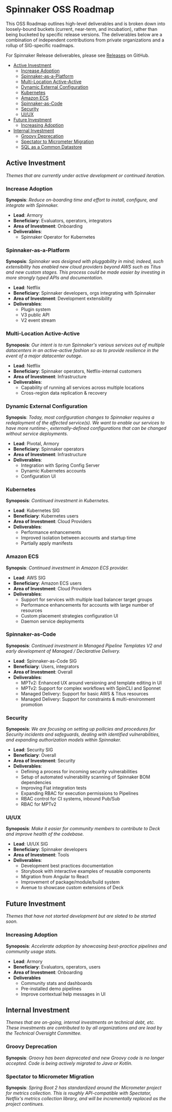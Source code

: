 # Spinnaker OSS Roadmap

This OSS Roadmap outlines high-level deliverables and is broken down into loosely-bound buckets (current, near-term, and incubation), rather than being bucketed by specific release versions.
The deliverables below are a combination of independent contributions from private organizations and a rollup of SIG-specific roadmaps.

For Spinnaker Release deliverables, please see [Releases](https://github.com/spinnaker/spinnaker/projects?utf8=%E2%9C%93&query=is%3Aopen+Release) on GitHub.

- [Active Investment](#active-investment)
  - [Increase Adoption](#increase-adoption)
  - [Spinnaker-as-a-Platform](#spinnaker-as-a-platform)
  - [Multi-Location Active-Active](#multi-location-active-active)
  - [Dynamic External Configuration](#dynamic-external-configuration)
  - [Kubernetes](#kubernetes)
  - [Amazon ECS](#amazon-ecs)
  - [Spinnaker-as-Code](#spinnaker-as-code)
  - [Security](#security)
  - [UI/UX](#ui/ux)
- [Future Investment](#future-investment)
  - [Increasing Adoption](#increasing-adoption)
- [Internal Investment](#internal-investment)
  - [Groovy Deprecation](#groovy-deprecation)
  - [Spectator to Micrometer Migration](#spectator-to-micrometer-migration)
  - [SQL as a Common Datastore](#sql-as-a-common-datastore)


## Active Investment

_Themes that are currently under active development or continued iteration._

### Increase Adoption

**Synopsis**: _Reduce on-boarding time and effort to install, configure, and integrate with Spinnaker._

- **Lead**: Armory
- **Beneficiary**: Evaluators, operators, integrators
- **Area of Investment**: Onboarding
- **Deliverables**:
  - Spinnaker Operator for Kubernetes

### Spinnaker-as-a-Platform

**Synopsis**: _Spinnaker was designed with pluggability in mind; indeed, such extensibility has enabled new cloud providers beyond AWS such as Titus and new custom stages._ 
_This process could be made easier by investing in more strongly typed APIs and documentation._

- **Lead**: Netflix
- **Beneficiary**: Spinnaker developers, orgs integrating with Spinnaker
- **Area of Investment**: Development extensibility
- **Deliverables**:
  - Plugin system
  - V3 public API
  - V2 event stream

### Multi-Location Active-Active

**Synoposis**: _Our intent is to run Spinnaker's various services out of multiple datacenters in an active-active fashion so as to provide resilience in the event of a major datacenter outage_.

- **Lead**: Netflix
- **Beneficiary**: Spinnaker operators, Netflix-internal customers
- **Area of Investment**: Infrastructure
- **Deliverables**:
  - Capability of running all services across multiple locations
  - Cross-region data replication & recovery

### Dynamic External Configuration

**Synopsis**: _Today, most configuration changes to Spinnaker requires a redeployment of the affected service(s). We want to enable our services to have more runtime-, externally-defined configurations that can be changed without service deployments._

- **Lead**: Pivotal, Armory
- **Beneficiary**: Spinnaker operators
- **Area of Investment**: Infrastructure
- **Deliverables**:
  - Integration with Spring Config Server
  - Dynamic Kubernetes accounts
  - Configuration UI

### Kubernetes

**Synoposis**: _Continued investment in Kubernetes._

- **Lead**: Kubernetes SIG
- **Beneficiary**: Kubernetes users
- **Area of Investment**: Cloud Providers
- **Deliverables**:
  - Performance enhancements
  - Improved isolation between accounts and startup time
  - Partially apply manifests

### Amazon ECS

**Synopsis**: _Continued investment in Amazon ECS provider._

- **Lead**: AWS SIG
- **Beneficiary**: Amazon ECS users
- **Area of Investment**: Cloud Providers
- **Deliverables**:
  - Support for services with multiple load balancer target groups
  - Performance enhancements for accounts with large number of resources
  - Custom placement strategies configuration UI
  - Daemon service deployments

### Spinnaker-as-Code

**Synoposis**: _Continued investment in Managed Pipeline Templates V2 and early development of Managed / Declarative Delivery._

- **Lead**: Spinnaker-as-Code SIG
- **Beneficiary**: Users, integrators
- **Area of Investment**: Overall
- **Deliverables**:
  - MPTv2: Enhanced UX around versioning and template editing in UI
  - MPTv2: Support for complex workflows with SpinCLI and Sponnet
  - Managed Delivery: Support for basic AWS & Titus resources
  - Managed Delivery: Support for constraints & multi-environment promotion

### Security

**Synoposis**: _We are focusing on setting up poilicies and procedures for Security incidents and safeguards, dealing with identified vulnerabilities, and expanding authorization models within Spinnaker._

- **Lead**: Security SIG
- **Beneficiary**: Overall
- **Area of Investment**: Security
- **Deliverables**:
  - Defining a process for incoming security vulnerabilities
  - Setup of automated vulnerability scanning of Spinnaker BOM dependencies
  - Improving Fiat integration tests
  - Expanding RBAC for execution permissions to Pipelines
  - RBAC control for CI systems, inbound Pub/Sub
  - RBAC for MPTv2

### UI/UX

**Synoposis**: _Make it easier for community members to contribute to Deck and improve health of the codebase._

- **Lead**: UI/UX SIG
- **Beneficiary**: Spinnaker developers
- **Area of Investment**: Tools
- **Deliverables**:
  - Development best practices documentation
  - Storybook with interactive examples of reusable components
  - Migration from Angular to React
  - Improvement of package/module/build system
  - Avenue to showcase custom extensions of Deck

## Future Investment

_Themes that have not started development but are slated to be started soon._

### Increasing Adoption

**Synoposis**: _Accelerate adoption by showcasing best-practice pipelines and community usage stats._

- **Lead**: Armory
- **Beneficiary**: Evaluators, operators, users
- **Area of Investment**: Onboarding
- **Deliverables**
  - Community stats and dashboards
  - Pre-installed demo pipelines
  - Improve contextual help messages in UI

## Internal Investment

_Themes that are on-going, internal investments on technical debt, etc._
_These investments are contributed to by all organizations and are lead by the Technical Oversight Committee._

### Groovy Deprecation

**Synopsis**: _Groovy has been deprecated and new Groovy code is no longer accepted. Code is being actively migrated to Java or Kotlin._

### Spectator to Micrometer Migration

**Synopsis**: _Spring Boot 2 has standardized around the Micrometer project for metrics collection._
_This is roughly API-compatible with Spectator, Netflix's metrics collection library, and will be incrementally replaced as the project continues._
